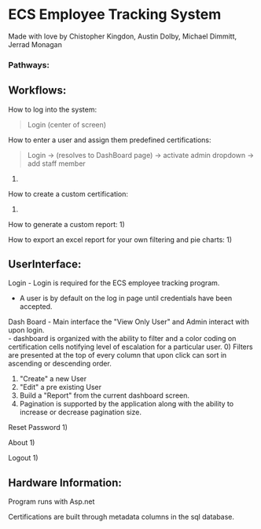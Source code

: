 # ECS Employee Tracking System
Made with love by Chistopher Kingdon, Austin Dolby, Michael Dimmitt, Jerrad Monagan

### Pathways:

## Workflows: 
How to log into the system:
> Login (center of screen)

How to enter a user and assign them predefined certifications:
> Login -> (resolves to DashBoard page) -> activate admin dropdown -> add staff member
1)

How to create a custom certification:

1) 

How to generate a custom report:
1) 

How to export an excel report for your own filtering and pie charts:
1)

## UserInterface:
Login - Login is required for the ECS employee tracking program. 
- A user is by default on the log in page until credentials have been accepted.

Dash Board - Main interface the "View Only User" and Admin interact with upon login. 
<br>- dashboard is organized with the ability to filter and a color coding on certification cells notifying level of escalation for a particular user.
0) Filters are presented at the top of every column that upon click can sort in ascending or descending order.
1) "Create" a new User
2) "Edit" a pre existing User
3) Build a "Report" from the current dashboard screen.
4) Pagination is supported by the application along with the ability to increase or decrease pagination size.

Reset Password
1)
 
About
1)
 
Logout 
1) 

## Hardware Information:
Program runs with Asp.net

Certifications are built through metadata columns in the sql database.

